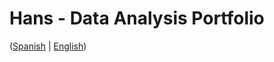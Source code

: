 # Hans - Data Analysis Portfolio 
([Spanish](https://github.com/HansAllTech/Hans_Data_Analysis_Portfolio/blob/main/Proyectos.md#tabla-de-contenido-es--en) | [English](https://github.com/HansAllTech/Hans_Data_Analysis_Portfolio/blob/main/Projects.md#table-of-content-es--en))                                           
                                                                                                                                                           
                                                                                  
                                                                                     
                                                         
                                        
                       
                                               
          
           
    
   
    
  

